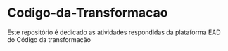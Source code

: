 # Codigo-da-Transformacao
Este repositório é dedicado as atividades respondidas da plataforma EAD do Código da transformação
